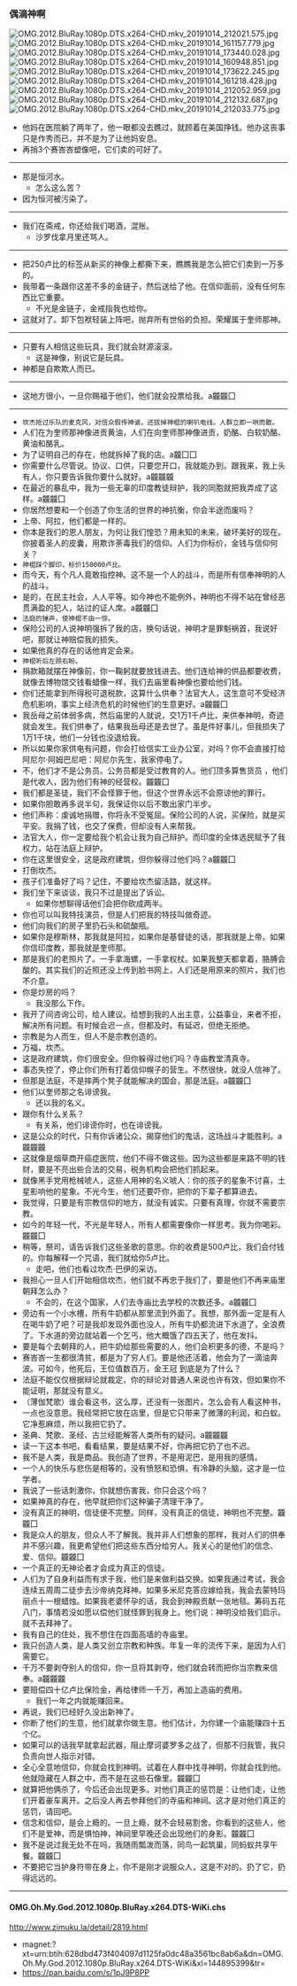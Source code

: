### 偶滴神啊
![OMG.2012.BluRay.1080p.DTS.x264-CHD.mkv_20191014_212021.575.jpg](https://i.loli.net/2019/10/14/ywe24G3SdiPUtlD.jpg)
![OMG.2012.BluRay.1080p.DTS.x264-CHD.mkv_20191014_161157.779.jpg](https://i.loli.net/2019/10/14/LIYxBmr4n9MANgw.jpg)
![OMG.2012.BluRay.1080p.DTS.x264-CHD.mkv_20191014_173440.028.jpg](https://i.loli.net/2019/10/14/A53iuKt18O6PZYS.jpg)
![OMG.2012.BluRay.1080p.DTS.x264-CHD.mkv_20191014_160948.851.jpg](https://i.loli.net/2019/10/14/eGqrUKY2gudlOhz.jpg)
![OMG.2012.BluRay.1080p.DTS.x264-CHD.mkv_20191014_173622.245.jpg](https://i.loli.net/2019/10/14/qZAreC4XIRnt573.jpg)
![OMG.2012.BluRay.1080p.DTS.x264-CHD.mkv_20191014_161218.428.jpg](https://i.loli.net/2019/10/14/ldvoe95C7hnufKO.jpg)
![OMG.2012.BluRay.1080p.DTS.x264-CHD.mkv_20191014_212052.959.jpg](https://i.loli.net/2019/10/14/bNGQP9fYMmk1lFe.jpg)
![OMG.2012.BluRay.1080p.DTS.x264-CHD.mkv_20191014_212132.687.jpg](https://i.loli.net/2019/10/14/J6bPudeXWN4Ym8v.jpg)
![OMG.2012.BluRay.1080p.DTS.x264-CHD.mkv_20191014_212033.775.jpg](https://i.loli.net/2019/10/14/rHaQxzeDtFJY1TZ.jpg)
- 他妈在医院躺了两年了，他一眼都没去瞧过，就顾着在美国挣钱。他办这丧事只是作秀而已，并不是为了让他妈安息。
- 再捎3个赛峇峇塑像吧，它们卖的可好了。
---
- 那是恒河水。
  - 怎么这么苦？
- 因为恒河被污染了。
---
- 我们在斋戒，你还给我们喝酒，混账。
  - 沙罗伐拿月里还骂人。
---
- 把250卢比的标签从新买的神像上都撕下来，瞧瞧我是怎么把它们卖到一万多的。
- 我带着一条跟你这差不多的金链子，然后送给了他。在信仰面前，没有任何东西比它重要。
  - 不光是金链子，金戒指我也给你。
- 这就对了。卸下包袱轻装上阵吧，抛弃所有世俗的负担。荣耀属于奎师那神。
---
- 只要有人相信这些玩具，我们就会财源滚滚。
  - 这是神像，别说它是玩具。
- 神都是自欺欺人而已。
---
- 这地方很小，一旦你赐福于他们，他们就会投票给我。a龖龖囗
---
- `坎杰抢过乐队的麦克风，对信众假传神谕，还拔掉神棍的喇叭电线。人群立即一哄而散。`
- 人们在为奎师那神像进贡黄油，人们在向奎师那神像进贡，奶酪、白软奶酪、黄油和酪乳。
- 为了证明自己的存在，他就拆掉了我的店。a龖囗囗
- 你需要什么尽管说。协议、口供，只要您开口，我就能办到。跟我来，我上头有人，你只要告诉我你要什么就好。a龖龖龖
- 在最近的暴乱中，我为一些无辜的印度教徒辩护，我的同胞就把我弄成了这样。a龖龖囗
- 你居然想要和一个创造了你生活的世界的神抗衡，你会半途而废吗？
- 上帝、阿拉，他们都是一样的。
- 你本是我们的恩人朋友，为何让我们惶恐？用未知的未来，破坏美好的现在。你披着圣人的皮囊，用欺诈荼毒我们的信仰。人们为你标价，金钱与信仰何关？
- `神棍踩个脚印，标价150000卢比。`
- 而今天，有个凡人竟敢指控神。这不是一个人的战斗，而是所有信奉神明的人的战斗。
- 是的，在民主社会，人人平等。如今神也不能例外，神明也不得不站在曾经恶贯满盈的犯人，站过的证人席。a龖龖囗
- `法庭的锤声，使神棍不由一惊。`
- 保险公司的人说神明强拆了我的店，换句话说，神明才是罪魁祸首，我说好吧，那就让神赔偿我的损失。
- 如果他真的存在的话他肯定会来。
- `神棍听后左顾右盼。`
- 捐款箱就摆在神像前，你一鞠躬就要放钱进去。他们连给神的供品都要收费，就像去博物馆交钱看蜡像一样，我们去庙里看神像也要给他们钱。
- 你们还能拿到所得税可退税款，这算什么供奉？法官大人，这生意可不受经济危机影响，事实上经济危机的时候他们的生意更好。a龖龖囗
- 我岳母之前体弱多病，然后庙里的人就说，交1万1千卢比，来供奉神明，奇迹就会发生。我们供奉了，结果我岳母还是去世了。虽是件好事儿，但我损失了1万1千块，他们一分钱也没退给我。
- 所以如果你家供电有问题，你会打给信实工业办公室，对吗？你不会直接打给阿尼尔·阿姆巴尼吧：阿尼尔先生，我家停电了。
- 不，他们才不是公务员。公务员都是受过教育的人。他们顶多算售货员 ，他们是代收人，因为他们有神的经营权。龖龖囗
- 我们都是圣徒，我们不会怪罪于他，但这个世界永远不会原谅他的罪行。
- 如果你胆敢再多说半句，我保证你以后不敢出家门半步。
- 他们声称：虔诚地捐赠，你将永不受冤屈。保险公司的人说，买保险，就是买平安。我捐了钱，也交了保费，但却没有人来帮我。
- 法官大人，你一定要给我个机会让我为自己辩护。而印度的全体选民赋予了我权力，站在法庭上辩护。
- 你在这里很安全，这是政府建筑，但你躲得过他们吗？a龖龖囗
- 打倒坎杰。
- 孩子们准备好了吗？记住，不要给坎杰留活路，就这样。
- 我们坐下来谈谈，我只不过是提出了诉讼。
  - 如果你想聊得话他们会把你砍成两半。
- 你也可以叫我特技演员，但是人们把我的特技叫做奇迹。
- 他们向我们的房子里扔石头和硫酸瓶。
- 如果你是穆斯林，那我就是阿拉，如果你是基督徒的话，那我就是上帝。如果你信印度教，那我就是奎师那。
- 那是我们的老照片了。一手拿海螺，一手拿权杖。如果我整天都拿着，胳膊会酸的。其实我们的近照还没上传到脸书网上，人们还是用原来的照片，我们也不介意。
- 你是炒房的吗？
  - 我没那么下作。
- 我开了间咨询公司，给人建议。给想到我的人出主意，公益事业，来者不拒，解决所有问题。有时候会迟一点，但都及时。有延迟，但绝无拒绝。
- 宗教是为人而生，但人不是宗教创造的。
- 万福，坎杰。
- 这是政府建筑，你们很安全。但你躲得过他们吗？寺庙教堂清真寺。
- 事态失控了，停止你们所有打着信仰幌子的营生。不然很快，就没人信神了。
- 但那是法庭，不是摔两个凳子就能解决的国会，那是法庭。a龖龖囗
- 他们以奎师那之名诽谤我。
  - 还以我的名义。
- 跟你有什么关系？
  - 有关系，他们诽谤你时，也在诽谤我。
- 这是公众的时代，只有你诉诸公众，揭穿他们的鬼话，这场战斗才能胜利。a龖龖龖
- 这就像是烟草商开癌症医院，他们不得不做这些。因为这些都是来路不明的钱财，要是不亮出些合法的交易，税务机构会把他们抓起来。
- 就像黑手党用枪械唬人，这些人用神的名义唬人：你的孩子的星象不讨喜，土星影响他的星象。不光今生，他们还要吓你，把你的下辈子都算进去。
- 我觉得，只要是有宗教信仰的地方，就没有诚实。只要有真理，你就不需要宗教。
- 如今的年轻一代，不光是年轻人，所有人都需要像你一样思考。我为你喝彩。龖龖囗
- 稍等，祭司，请告诉我们这些圣歌的意思。你的收费是500卢比，我们会付钱的。你每解释一个咒语，我们就给你5卢比。
  - 走吧，他们也看过坎杰·巴伊的采访。
- 我担心一旦人们开始相信坎杰，他们就不再忠于我们了，要是他们不再来庙里朝拜怎么办？
  - 不会的，在这个国家，人们去寺庙比去学校的次数还多。a龖龖囗
- 旁边有一个小水槽，所有牛奶都从那里流到外面了。我想，那外面一定是有人在喝牛奶了吧？可是我却发现外面也没人，所有牛奶都流进下水道了，全浪费了。下水道的旁边就站着一个乞丐，他大概饿了四五天了，他在发抖。
- 要是每个去朝拜的人，把牛奶给那些需要的人，他们会积更多的德，不是吗？
- 赛峇峇一生都很清贫，都是为了穷人们。要是他还活着，他会为了一滴油奔波。可如今，他死后，王位值数百万，金王冠  到底是为了什么？
- 法庭不能仅仅根据辩论就裁定，你的辩论对普通人来说也许有效，但如果你不能证明，那就没有意义。
- （薄伽梵歌）谁会看这书，这么厚，还没有一张图片。怎么会有人看这种书，一点也没意思。我经常把它放在店里，但是它只带来了微薄的利润，和白蚁。它净惹麻烦，所以我把它扔了。
- 圣典、梵歌、圣经、古兰经能解答人类所有的疑问。a龖龖龖
- 读一下这本书吧，看看结果，要是结果不好，你再把它扔了也不迟。
- 我不是人类，我是商品。我创造了世界，不是用泥巴，是用我的感情。
- 一个人的快乐与悲伤是相等的，没有愤怒和恐惧，有冷静的头脑，这才是一位学者。
- 我说了一些话刺激你，你就想伤害我，你只会这个吗？
- 如果神真的存在，他早就把你们这种骗子清理干净了。
- 没有真正的神明，信徒便不完整。同样，没有真正的信徒，神明也不完整。龖龖囗
- 我是众人的朋友，但众人不了解我。我并非人们想象的那样，我对人们的供奉并不感兴趣，我更希望他们把这些东西分给穷人。我关心的是他们的信念、爱、信仰。龖龖囗
- 一个真正的无神论者才会成为真正的信徒。
- 人们为了自身利益而有求于我，他们是来做利益交换。如果我通过考试，我会连续五周周二徒步去沙帝纳克拜神。如果多米尼克答应嫁给我，我会去蒙特玛丽点十一根蜡烛。如果我老婆怀孕的话，我会到神殿贡献一张地毯。筹码五花八门，事情若没如愿以偿他们就怪罪到我身上。他们说：神明没给我们启示。就不去拜神了。
- 我有自己的住处，我不想住在四面高墙的寺庙里。
- 我只创造人类，是人类又创立宗教和种族。年复一年的流传下来，是因为人们需要它。
- 千万不要剥夺别人的信仰，你一旦将其剥夺，他们就会转而把你当宗教来信奉。a龖龖龖
- 要赔偿四十亿卢比保险金，再给律师一千万，再加上造庙的费用。
  - 我们一年之内就能赚回来。
- 再说，我们已经好久没出新神了。
- 你断了他们的生意，他们就拿你做生意。他们估计，为你建一个庙能赚四十五个亿。
- 如果可以的话我早就拿起武器，阻止摩诃婆罗多之战了，但那不归我管，我只负责向世人指示对错。
- 全心全意地信仰，你就会找到神明。试着在人群中找寻神明，你就会找到他。他就隐藏在人群之中，而不是在这些石像里。龖龖囗
- 就算把他俩杀了，今后还会出现更多。对他们真正的惩罚是：让他们走，让他们开着豪车离开。之后没人再去参拜他们的寺庙和神祠。这才是对他们真正的惩罚，请回吧。
- 信念和信仰，是会上瘾的。一旦上瘾，就不会轻易割舍。你看到的这些人，他们不是爱神，而是惧怕神，神祠里早晚还会出现他们的身影。龖龖囗
- 我不是说过我无处不在吗，我随雨瓢泼而落，同鸟一起筑巢，同蚂蚁共享午餐。龖龖囗
- 不要把它当护身符带在身上，你不是刚才说服众人，这是不对的。扔了它，扔得远远的。
---
#### OMG.Oh.My.God.2012.1080p.BluRay.x264.DTS-WiKi.chs
http://www.zimuku.la/detail/2819.html
- magnet:?xt=urn:btih:628dbd473f404097d1125fa0dc48a3561bc8ab6a&dn=OMG.Oh.My.God.2012.1080p.BluRay.x264.DTS-WiKi&xl=144895399&tr=
- https://pan.baidu.com/s/1pJ9P8PP
